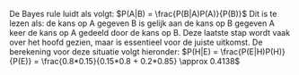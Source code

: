 De Bayes rule luidt als volgt:
$P(A|B) = \frac{P(B|A)P(A)}{P(B)}$
Dit is te lezen als: de kans op A gegeven B is gelijk aan de kans op B gegeven A keer de kans op A gedeeld door de kans op B. Deze laatste stap wordt vaak over het hoofd gezien, maar is essentieel voor de juiste uitkomst.
De berekening voor deze situatie volgt hieronder:
$P(H|E) = \frac{P(E|H)P(H)}{P(E)} = \frac{0.8*0.15}{0.15*0.8 + 0.2*0.85} \approx 0.4138$